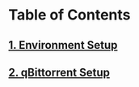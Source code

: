 # Table of Contents

## [1. Environment Setup](./readmes/01_env_setup.md)
## [2. qBittorrent Setup](./readmes/02_qbittorrent_setup.md)